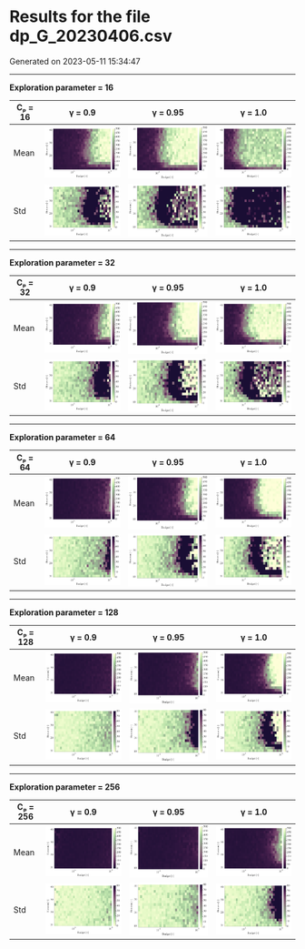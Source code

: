 # Results for the file dp_G_20230406.csv 

Generated on 2023-05-11 15:34:47

---

**Exploration parameter = 16**

| Cₚ = 16 | γ = 0.9 | γ = 0.95 | γ = 1.0 | 
| --- | --- | --- | --- | 
| Mean | ![](fig/dp_AC/mean_g_0.9_cp_16.png) | ![](fig/dp_AC/mean_g_0.95_cp_16.png) | ![](fig/dp_AC/mean_g_1.0_cp_16.png) | 
| Std | ![](fig/dp_AC/std_g_0.9_cp_16.png) | ![](fig/dp_AC/std_g_0.95_cp_16.png) | ![](fig/dp_AC/std_g_1.0_cp_16.png) | 

---

**Exploration parameter = 32**

| Cₚ = 32 | γ = 0.9 | γ = 0.95 | γ = 1.0 | 
| --- | --- | --- | --- | 
| Mean | ![](fig/dp_AC/mean_g_0.9_cp_32.png) | ![](fig/dp_AC/mean_g_0.95_cp_32.png) | ![](fig/dp_AC/mean_g_1.0_cp_32.png) | 
| Std | ![](fig/dp_AC/std_g_0.9_cp_32.png) | ![](fig/dp_AC/std_g_0.95_cp_32.png) | ![](fig/dp_AC/std_g_1.0_cp_32.png) | 

---

**Exploration parameter = 64**

| Cₚ = 64 | γ = 0.9 | γ = 0.95 | γ = 1.0 | 
| --- | --- | --- | --- | 
| Mean | ![](fig/dp_AC/mean_g_0.9_cp_64.png) | ![](fig/dp_AC/mean_g_0.95_cp_64.png) | ![](fig/dp_AC/mean_g_1.0_cp_64.png) | 
| Std | ![](fig/dp_AC/std_g_0.9_cp_64.png) | ![](fig/dp_AC/std_g_0.95_cp_64.png) | ![](fig/dp_AC/std_g_1.0_cp_64.png) | 

---

**Exploration parameter = 128**

| Cₚ = 128 | γ = 0.9 | γ = 0.95 | γ = 1.0 | 
| --- | --- | --- | --- | 
| Mean | ![](fig/dp_AC/mean_g_0.9_cp_128.png) | ![](fig/dp_AC/mean_g_0.95_cp_128.png) | ![](fig/dp_AC/mean_g_1.0_cp_128.png) | 
| Std | ![](fig/dp_AC/std_g_0.9_cp_128.png) | ![](fig/dp_AC/std_g_0.95_cp_128.png) | ![](fig/dp_AC/std_g_1.0_cp_128.png) | 

---

**Exploration parameter = 256**

| Cₚ = 256 | γ = 0.9 | γ = 0.95 | γ = 1.0 | 
| --- | --- | --- | --- | 
| Mean | ![](fig/dp_AC/mean_g_0.9_cp_256.png) | ![](fig/dp_AC/mean_g_0.95_cp_256.png) | ![](fig/dp_AC/mean_g_1.0_cp_256.png) | 
| Std | ![](fig/dp_AC/std_g_0.9_cp_256.png) | ![](fig/dp_AC/std_g_0.95_cp_256.png) | ![](fig/dp_AC/std_g_1.0_cp_256.png) | 

